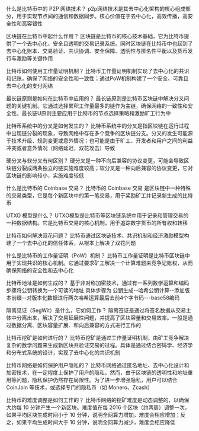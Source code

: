 什么是比特币中的 P2P 网络技术？ p2p网络技术是其去中心化架构的核心组成部分，用于实现节点间的通信和数据同步。核心价值在于去中心化，高效传播，高安全性和高容错性

区块链在比特币中起什么作用？ 区块链是比特币的核心技术基础，它为比特币提供了一个去中心化、安全且透明的交易记录系统。同时区块链在比特币中也起到了去中心化账本、交易验证、共识协调、安全保障、透明性与匿名性平衡以及货币发行与激励等关键作用

比特币如何使用工作量证明机制？ 比特币工作量证明机制实现了去中心化的共识和记账，确保了网络的安全性和一致性；通过PoW机制构建了一个安全、可靠且去中心化的支付网络

最长链原则是如何在比特币中应用的？ 最长链原则是比特币区块链中解决分叉问题的关键机制。它通过选择累积工作量最多的链作为主链，确保网络的一致性和安全性。最长链U原则主要应用于比特币的节点选择策略和激励旷工行为中

比特币系统中的分叉是如何发生的？ 比特币系统中的分叉是指区块链在运行过程中出现链分裂的现象，导致网络中存在多个竞争的区块链分支。分叉的发生可能源于技术升级、规则变更或意外情况；也可能是由于旷工、开发者和用户之间的利益冲突或者意外情况（网络延迟，双花攻击）导致

硬分叉与软分叉有何区别？ 硬分叉是一种不向后兼容的协议变更，可能会导致区块链分裂成两条独立的链实施难度较高；软分叉是一种向后兼容的协议变更，它对区块链的影响较小，实施难度较低

什么是比特币的 Coinbase 交易？ 比特币的 Coinbase 交易 是区块链中一种特殊的交易类型，它是每个新区块中的第一笔交易，用于奖励矿工并记录新生成的比特币

UTXO 模型是什么？ UTXO模型是比特币等区块链系统中用于记录和管理交易的一种数据结构。它是比特币交易的核心机制，用于追踪数字货币的所有权和转移

比特币如何解决双花问题？ 比特币通过区块链技术、共识机制和经济激励模型构建了一个去中心化的信任体系，从根本上解决了双花问题

什么是比特币的工作量证明（PoW）机制？ 比特币工作量证明是比特币区块链中用于实现共识的核心机制。它通过要求矿工解决一个计算难题来竞争记账权，从而确保网络的安全性和去中心化

比特币地址是如何生成的？ 基于非对称加密技术，通过有一系列数学运算和编码步骤将公钥转换为一个可读的地址 具体步骤为 公钥生成--哈希公钥计算--添加版本前缀--对版本化数据进行两次哈希运算最后去前4个字节码---base58编码

隔离见证（SegWit）是什么，它如何工作？ 隔离签证是通过将签名数据从交易主体中分离出来，解决了交易延展性问题，并提高了区块容量和交易效率。一般是通过数据分离、区块容量扩展、和向后兼容的方式进行工作的

比特币挖矿是如何进行的？ 比特币挖矿是通过工作量证明机制，由矿工竞争解决复杂的数学问题来生成新区块并验证交易的过程。具体是通过结合密码学、经济学和分布式系统的设计，实现了去中心化的共识机制

比特币网络是如何保护用户隐私的？ 比特币网络通过匿名地址、去中心化设计和加密技术，在一定程度上保护了用户的隐私。然而，由于区块链的透明性和地址重用等问题，隐私保护仍然存在局限性。为了进一步增强隐私，用户可以结合 CoinJoin 等技术，或选择专门的隐私币（如 Monero、Zcash）

比特币的难度调整是如何工作的？ 比特币网络的挖矿难度是动态调整的，以确保大约每 10 分钟产生一个新区块。难度值在每 2016 个区块（约两周）调整一次，如果平均区块生成时间小于 10 分钟，说明全网算力增加，难度会相应增加；反之，如果平均生成时间大于 10 分钟，说明全网算力减少，难度会相应降低